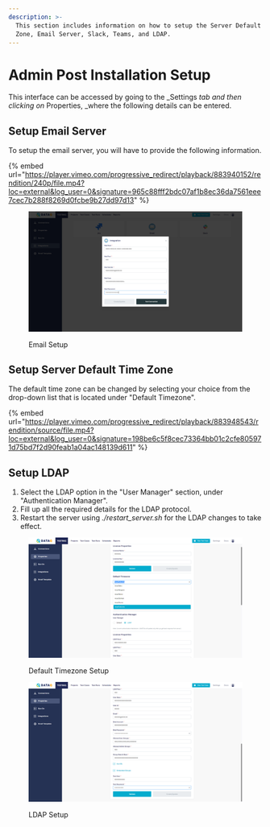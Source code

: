 ```yaml
---
description: >-
  This section includes information on how to setup the Server Default Time
  Zone, Email Server, Slack, Teams, and LDAP.
---
```


# Admin Post Installation Setup

This interface can be accessed by going to the \_Settings _tab and then clicking on_ Properties, \_where the following details can be entered.

## Setup Email Server

To setup the email server, you will have to provide the following information.

{% embed url="https://player.vimeo.com/progressive_redirect/playback/883940152/rendition/240p/file.mp4?loc=external&log_user=0&signature=965c88fff2bdc07af1b8ec36da7561eee7cec7b288f8269d0fcbe9b27dd97d13" %}

<figure><img src="../.gitbook/assets/Screenshot (444).png" alt=""><figcaption><p>Email Setup</p></figcaption></figure>

## Setup Server Default Time Zone

The default time zone can be changed by selecting your choice from the drop-down list that is located under "Default Timezone".

{% embed url="https://player.vimeo.com/progressive_redirect/playback/883948543/rendition/source/file.mp4?loc=external&log_user=0&signature=198be6c5f8cec73364bb01c2cfe805971d75bd7f2d90feab1a04ac148139d611" %}



## Setup LDAP

1. Select the LDAP option in the "User Manager" section, under "Authentication Manager".
2. Fill up all the required details for the LDAP protocol.
3. Restart the server using _./restart\_server.sh_ for the LDAP changes to take effect.

<figure><img src="../.gitbook/assets/Screenshot (446).png" alt=""><figcaption><p>Default Timezone Setup</p></figcaption></figure>

<figure><img src="../.gitbook/assets/Screenshot (447).png" alt=""><figcaption><p>LDAP Setup</p></figcaption></figure>
